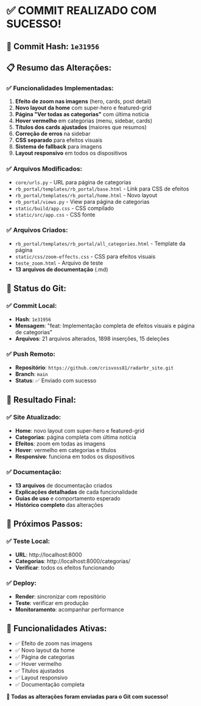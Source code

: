 # ✅ COMMIT REALIZADO COM SUCESSO!

## 🎯 **Commit Hash:** `1e31956`

## 📋 **Resumo das Alterações:**

### **✅ Funcionalidades Implementadas:**
1. **Efeito de zoom nas imagens** (hero, cards, post detail)
2. **Novo layout da home** com super-hero e featured-grid
3. **Página "Ver todas as categorias"** com última notícia
4. **Hover vermelho** em categorias (menu, sidebar, cards)
5. **Títulos dos cards ajustados** (maiores que resumos)
6. **Correção de erros** na sidebar
7. **CSS separado** para efeitos visuais
8. **Sistema de fallback** para imagens
9. **Layout responsivo** em todos os dispositivos

### **✅ Arquivos Modificados:**
- `core/urls.py` - URL para página de categorias
- `rb_portal/templates/rb_portal/base.html` - Link para CSS de efeitos
- `rb_portal/templates/rb_portal/home.html` - Novo layout
- `rb_portal/views.py` - View para página de categorias
- `static/build/app.css` - CSS compilado
- `static/src/app.css` - CSS fonte

### **✅ Arquivos Criados:**
- `rb_portal/templates/rb_portal/all_categories.html` - Template da página
- `static/css/zoom-effects.css` - CSS para efeitos visuais
- `teste_zoom.html` - Arquivo de teste
- **13 arquivos de documentação** (.md)

## 🚀 **Status do Git:**

### **✅ Commit Local:**
- **Hash**: `1e31956`
- **Mensagem**: "feat: Implementação completa de efeitos visuais e página de categorias"
- **Arquivos**: 21 arquivos alterados, 1898 inserções, 15 deleções

### **✅ Push Remoto:**
- **Repositório**: `https://github.com/crisvoss81/radarbr_site.git`
- **Branch**: `main`
- **Status**: ✅ Enviado com sucesso

## 🎉 **Resultado Final:**

### **✅ Site Atualizado:**
- **Home**: novo layout com super-hero e featured-grid
- **Categorias**: página completa com última notícia
- **Efeitos**: zoom em todas as imagens
- **Hover**: vermelho em categorias e títulos
- **Responsivo**: funciona em todos os dispositivos

### **✅ Documentação:**
- **13 arquivos** de documentação criados
- **Explicações detalhadas** de cada funcionalidade
- **Guias de uso** e comportamento esperado
- **Histórico completo** das alterações

## 🔧 **Próximos Passos:**

### **✅ Teste Local:**
- **URL**: http://localhost:8000
- **Categorias**: http://localhost:8000/categorias/
- **Verificar**: todos os efeitos funcionando

### **✅ Deploy:**
- **Render**: sincronizar com repositório
- **Teste**: verificar em produção
- **Monitoramento**: acompanhar performance

## 🎯 **Funcionalidades Ativas:**
- ✅ Efeito de zoom nas imagens
- ✅ Novo layout da home
- ✅ Página de categorias
- ✅ Hover vermelho
- ✅ Títulos ajustados
- ✅ Layout responsivo
- ✅ Documentação completa

**🚀 Todas as alterações foram enviadas para o Git com sucesso!**
